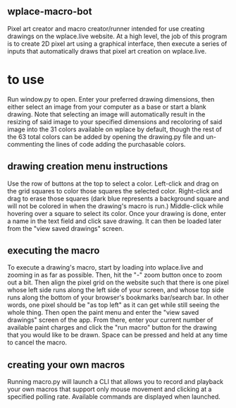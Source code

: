 ## wplace-macro-bot
Pixel art creator and macro creator/runner intended for use creating drawings on the wplace.live website.
At a high level, the job of this program is to create 2D pixel art using a graphical interface, then execute a series of inputs that automatically draws that pixel art creation on wplace.live.

# to use
Run window.py to open. Enter your preferred drawing dimensions, then either select an image from your computer
as a base or start a blank drawing. Note that selecting an image will automatically result in the resizing of said image to your specified dimensions and recoloring of said image into the 31 colors available on wplace by default, though the rest of the 63 total colors can be added by opening the drawing.py file and un-commenting the lines of code adding the purchasable colors.

## drawing creation menu instructions
Use the row of buttons at the top to select a color. Left-click and drag on the grid squares to color those squares
the selected color.
Right-click and drag to erase those squares (dark blue represents a background square and will not be colored in when the drawing's macro is run.)
Middle-click while hovering over a square to select its color.
Once your drawing is done, enter a name in the text field and click save drawing. It can then be loaded later from the "view saved drawings" screen.

## executing the macro
To execute a drawing's macro, start by loading into wplace.live and zooming in as far as possible. Then, hit the "-" zoom button once to zoom out a bit. Then align the pixel grid on the website such that there is one pixel whose left side runs along the left side of your screen, and whose top side runs along the bottom of your browser's bookmarks bar/search bar. In other words, one pixel should be "as top left" as it can get while still seeing the whole thing. Then open the paint menu and enter the "view saved drawings" screen of the app. From there, enter your current number of available paint charges and click the "run macro" button for the drawing that you would like to be drawn. Space can be pressed and held at any time to cancel the macro.

## creating your own macros
Running macro.py will launch a CLI that allows you to record and playback your own macros that support only mouse movement and clicking at a specified polling rate. Available commands are displayed when launched.

